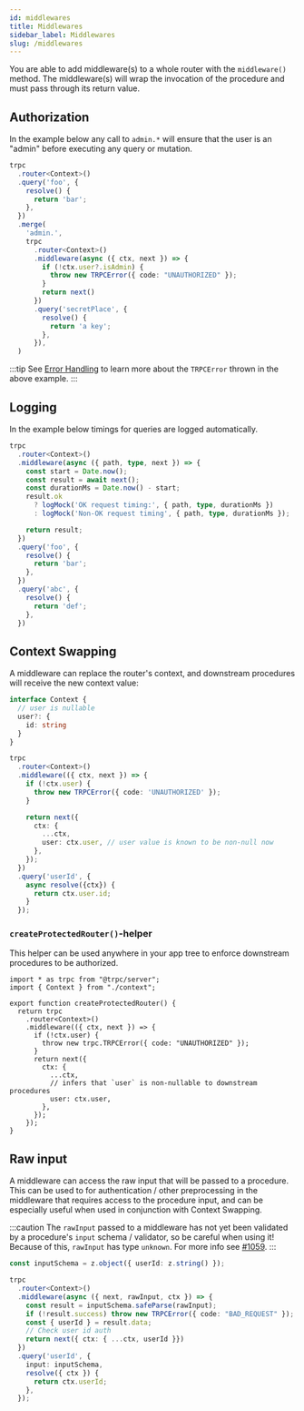 ```yaml
---
id: middlewares
title: Middlewares
sidebar_label: Middlewares
slug: /middlewares
---
```



You are able to add middleware(s) to a whole router with the `middleware()` method. The middleware(s) will wrap the invocation of the procedure and must pass through its return value.

## Authorization

In the example below any call to `admin.*` will ensure that the user is an "admin" before executing any query or mutation.


```ts
trpc
  .router<Context>()
  .query('foo', {
    resolve() {
      return 'bar';
    },
  })
  .merge(
    'admin.',
    trpc
      .router<Context>()
      .middleware(async ({ ctx, next }) => {
        if (!ctx.user?.isAdmin) {
          throw new TRPCError({ code: "UNAUTHORIZED" });
        }
        return next()
      })
      .query('secretPlace', {
        resolve() {
          return 'a key';
        },
      }),
  )
```

:::tip
See [Error Handling](error-handling.md) to learn more about the `TRPCError` thrown in the above example.
:::

## Logging

In the example below timings for queries are logged automatically.

```ts
trpc
  .router<Context>()
  .middleware(async ({ path, type, next }) => {
    const start = Date.now();
    const result = await next();
    const durationMs = Date.now() - start;
    result.ok
      ? logMock('OK request timing:', { path, type, durationMs })
      : logMock('Non-OK request timing', { path, type, durationMs });

    return result;
  })
  .query('foo', {
    resolve() {
      return 'bar';
    },
  })
  .query('abc', {
    resolve() {
      return 'def';
    },
  })
```

## Context Swapping

A middleware can replace the router's context, and downstream procedures will receive the new context value:

```ts
interface Context {
  // user is nullable
  user?: {
    id: string
  }
}

trpc
  .router<Context>()
  .middleware(({ ctx, next }) => {
    if (!ctx.user) {
      throw new TRPCError({ code: 'UNAUTHORIZED' });
    }

    return next({
      ctx: {
        ...ctx,
        user: ctx.user, // user value is known to be non-null now
      },
    });
  })
  .query('userId', {
    async resolve({ctx}) {
      return ctx.user.id;
    }
  });
```

### `createProtectedRouter()`-helper

This helper can be used anywhere in your app tree to enforce downstream procedures to be authorized.

```tsx  title='server/createRouter.ts'
import * as trpc from "@trpc/server";
import { Context } from "./context";

export function createProtectedRouter() {
  return trpc
    .router<Context>()
    .middleware(({ ctx, next }) => {
      if (!ctx.user) {
        throw new trpc.TRPCError({ code: "UNAUTHORIZED" });
      }
      return next({
        ctx: {
          ...ctx,
          // infers that `user` is non-nullable to downstream procedures
          user: ctx.user,
        },
      });
    });
}
```

## Raw input

A middleware can access the raw input that will be passed to a procedure. This can be used to for authentication / other preprocessing in the middleware that requires access to the procedure input, and can be especially useful when used in conjunction with Context Swapping.

:::caution
The `rawInput` passed to a middleware has not yet been validated by a procedure's `input` schema / validator, so be careful when using it! Because of this, `rawInput` has type `unknown`. For more info see [#1059](https://github.com/trpc/trpc/pull/1059#issuecomment-932985023).
:::

```ts
const inputSchema = z.object({ userId: z.string() });

trpc
  .router<Context>()
  .middleware(async ({ next, rawInput, ctx }) => {
    const result = inputSchema.safeParse(rawInput);
    if (!result.success) throw new TRPCError({ code: "BAD_REQUEST" });
    const { userId } = result.data;
    // Check user id auth
    return next({ ctx: { ...ctx, userId }})
  })
  .query('userId', {
    input: inputSchema,
    resolve({ ctx }) {
      return ctx.userId;
    },
  });
```
